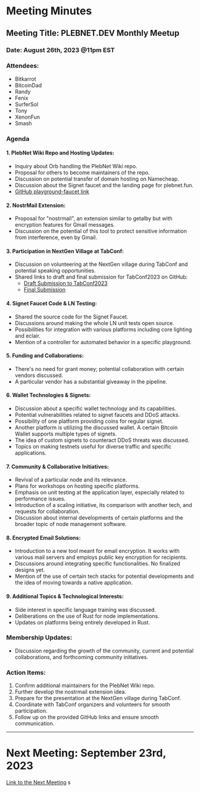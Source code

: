 # Meeting Minutes

## Meeting Title: PLEBNET.DEV Monthly Meetup

### Date: August 26th, 2023 @11pm EST

### Attendees: 
- Bitkarrot
- BitcoinDad
- Randy
- Fenix
- SurferSol
- Tony
- XenonFun
- Smash

### Agenda

#### 1. **PlebNet Wiki Repo and Hosting Updates:**
   - Inquiry about Orb handling the PlebNet Wiki repo.
   - Proposal for others to become maintainers of the repo.
   - Discussion on potential transfer of domain hosting on Namecheap.
   - Discussion about the Signet faucet and the landing page for plebnet.fun.
   - [GitHub playground-faucet link](https://github.com/PLEBNET-PLAYGROUND/playground-faucet/blob/main/app.py)

#### 2. **NostrMail Extension:**
   - Proposal for "nostrmail", an extension similar to getalby but with encryption features for Gmail messages.
   - Discussion on the potential of this tool to protect sensitive information from interference, even by Gmail.

#### 3. **Participation in NextGen Village at TabConf:**
   - Discussion on volunteering at the NextGen village during TabConf and potential speaking opportunities.
   - Shared links to draft and final submission for TabConf2023 on GitHub:
     - [Draft Submission to TabConf2023](https://github.com/plebnet-dev/meeting-notes/pull/2)
     - [Final Submission](https://github.com/TABConf/2023.tabconf.com/issues/182)

#### 4. **Signet Faucet Code & LN Testing:**
   - Shared the source code for the Signet Faucet.
   - Discussions around making the whole LN unit tests open source.
   - Possibilities for integration with various platforms including core lighting and eclair.
   - Mention of a controller for automated behavior in a specific playground.

#### 5. **Funding and Collaborations:**
   - There's no need for grant money; potential collaboration with certain vendors discussed.
   - A particular vendor has a substantial giveaway in the pipeline.

#### 6. **Wallet Technologies & Signets:**
   - Discussion about a specific wallet technology and its capabilities.
   - Potential vulnerabilities related to signet faucets and DDoS attacks.
   - Possibility of one platform providing coins for regular signet.
   - Another platform is utilizing the discussed wallet. A certain Bitcoin Wallet supports multiple types of signets.
   - The idea of custom signets to counteract DDoS threats was discussed.
   - Topics on making testnets useful for diverse traffic and specific applications.

#### 7. **Community & Collaborative Initiatives:**
   - Revival of a particular node and its relevance.
   - Plans for workshops on hosting specific platforms.
   - Emphasis on unit testing at the application layer, especially related to performance issues.
   - Introduction of a scaling initiative, its comparison with another tech, and requests for collaboration.
   - Discussion about internal developments of certain platforms and the broader topic of node management software.

#### 8. **Encrypted Email Solutions:**
   - Introduction to a new tool meant for email encryption. It works with various mail servers and employs public key encryption for recipients.
   - Discussions around integrating specific functionalities. No finalized designs yet.
   - Mention of the use of certain tech stacks for potential developments and the idea of moving towards a native application.

#### 9. **Additional Topics & Technological Interests:**
   - Side interest in specific language training was discussed.
   - Deliberations on the use of Rust for node implementations.
   - Updates on platforms being entirely developed in Rust.

### Membership Updates:
   - Discussion regarding the growth of the community, current and potential collaborations, and forthcoming community initiatives.

### Action Items:
1. Confirm additional maintainers for the PlebNet Wiki repo.
2. Further develop the nostrmail extension idea.
3. Prepare for the presentation at the NextGen village during TabConf.
4. Coordinate with TabConf organizers and volunteers for smooth participation.
5. Follow up on the provided GitHub links and ensure smooth communication.

---

# Next Meeting: September 23rd, 2023
[Link to the Next Meeting](https://discord.com/events/1097749919445569606/1145859310564425828)
s